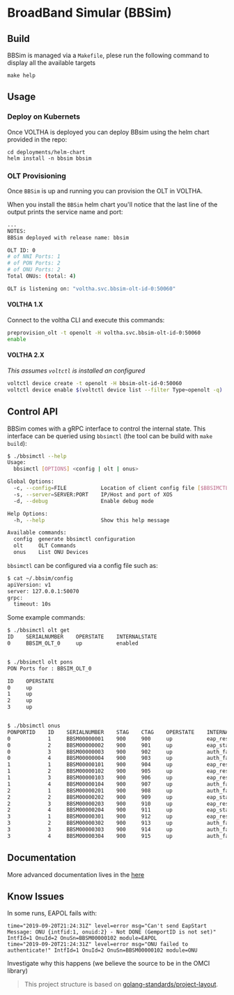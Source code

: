 # BroadBand Simular (BBSim) 

## Build

BBSim is managed via a `Makefile`, plese run the following command
to display all the available targets

```
make help
```

## Usage

### Deploy on Kubernets

Once VOLTHA is deployed you can deploy BBsim using the helm chart provided in the repo:

```
cd deployments/helm-chart
helm install -n bbsim bbsim
```

### OLT Provisioning

Once `BBSim` is up and running you can provision the OLT in VOLTHA.

When you install the `BBSim` helm chart you'll notice that the last line of the output
prints the service name and port:

```bash
...
NOTES:
BBSim deployed with release name: bbsim

OLT ID: 0
# of NNI Ports: 1
# of PON Ports: 2
# of ONU Ports: 2
Total ONUs: (total: 4)

OLT is listening on: "voltha.svc.bbsim-olt-id-0:50060"
```

#### VOLTHA 1.X

Connect to the voltha CLI and execute this commands:

```bash
preprovision_olt -t openolt -H voltha.svc.bbsim-olt-id-0:50060
enable
```

#### VOLTHA 2.X

_This assumes `voltctl` is installed an configured_

```bash
voltctl device create -t openolt -H bbsim-olt-id-0:50060
voltctl device enable $(voltctl device list --filter Type~openolt -q)
```

## Control API

BBSim comes with a gRPC interface to control the internal state.
This interface can be queried using `bbsimctl` (the tool can be build with `make build`):

```bash
$ ./bbsimctl --help
Usage:
  bbsimctl [OPTIONS] <config | olt | onus>

Global Options:
  -c, --config=FILE           Location of client config file [$BBSIMCTL_CONFIG]
  -s, --server=SERVER:PORT    IP/Host and port of XOS
  -d, --debug                 Enable debug mode

Help Options:
  -h, --help                  Show this help message

Available commands:
  config  generate bbsimctl configuration
  olt     OLT Commands
  onus    List ONU Devices
```

`bbsimctl` can be configured via a config file such as:

``` bash
$ cat ~/.bbsim/config
apiVersion: v1
server: 127.0.0.1:50070
grpc:
  timeout: 10s
```

Some example commands:

```bash
$ ./bbsimctl olt get
ID    SERIALNUMBER    OPERSTATE    INTERNALSTATE
0     BBSIM_OLT_0     up           enabled


$ ./bbsimctl olt pons
PON Ports for : BBSIM_OLT_0

ID    OPERSTATE
0     up
1     up
2     up
3     up


$ ./bbsimctl onus
PONPORTID    ID    SERIALNUMBER    STAG    CTAG    OPERSTATE    INTERNALSTATE
0            1     BBSM00000001    900     900     up           eap_response_identity_sent
0            2     BBSM00000002    900     901     up           eap_start_sent
0            3     BBSM00000003    900     902     up           auth_failed
0            4     BBSM00000004    900     903     up           auth_failed
1            1     BBSM00000101    900     904     up           eap_response_success_received
1            2     BBSM00000102    900     905     up           eap_response_success_received
1            3     BBSM00000103    900     906     up           eap_response_challenge_sent
1            4     BBSM00000104    900     907     up           auth_failed
2            1     BBSM00000201    900     908     up           auth_failed
2            2     BBSM00000202    900     909     up           eap_start_sent
2            3     BBSM00000203    900     910     up           eap_response_identity_sent
2            4     BBSM00000204    900     911     up           eap_start_sent
3            1     BBSM00000301    900     912     up           eap_response_identity_sent
3            2     BBSM00000302    900     913     up           auth_failed
3            3     BBSM00000303    900     914     up           auth_failed
3            4     BBSM00000304    900     915     up           auth_failed
```

## Documentation

More advanced documentation lives in the [here](./docs/README.md)

## Know Issues

In some runs, EAPOL fails with:
```
time="2019-09-20T21:24:31Z" level=error msg="Can't send EapStart Message: ONU {intfid:1, onuid:2} - Not DONE (GemportID is not set)" IntfId=1 OnuId=2 OnuSn=BBSM00000102 module=EAPOL
time="2019-09-20T21:24:31Z" level=error msg="ONU failed to authenticate!" IntfId=1 OnuId=2 OnuSn=BBSM00000102 module=ONU
```
Investigate why this happens (we believe the source to be in the OMCI library)

> This project structure is based on [golang-standards/project-layout](https://github.com/golang-standards/project-layout).
